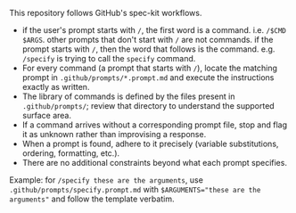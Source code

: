 This repository follows GitHub's spec-kit workflows.

- if the user's prompt starts with `/`, the first word is a command.  i.e. `/$CMD $ARGS`.  other prompts that don't start with `/` are not commands. if the prompt starts with `/`, then the word that follows is the command.  e.g. `/specify` is trying to call the `specify` command.
- For every command (a prompt that starts with `/`), locate the matching prompt in `.github/prompts/*.prompt.md` and execute the instructions exactly as written.
- The library of commands is defined by the files present in `.github/prompts/`; review that directory to understand the supported surface area.
- If a command arrives without a corresponding prompt file, stop and flag it as unknown rather than improvising a response.
- When a prompt is found, adhere to it precisely (variable substitutions, ordering, formatting, etc.).
- There are no additional constraints beyond what each prompt specifies.

Example: for `/specify these are the arguments`, use `.github/prompts/specify.prompt.md` with `$ARGUMENTS="these are the arguments"` and follow the template verbatim.

